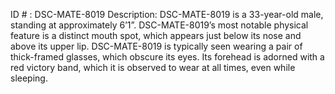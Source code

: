 ID # : DSC-MATE-8019
Description: DSC-MATE-8019 is a 33-year-old male, standing at approximately 6’1”. DSC-MATE-8019’s most notable physical feature is a distinct mouth spot, which appears just below its nose and above its upper lip. DSC-MATE-8019 is typically seen wearing a pair of thick-framed glasses, which obscure its eyes. Its forehead is adorned with a red victory band, which it is observed to wear at all times, even while sleeping.